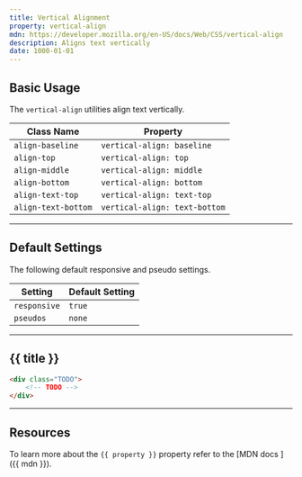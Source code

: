 ```yaml
---
title: Vertical Alignment
property: vertical-align
mdn: https://developer.mozilla.org/en-US/docs/Web/CSS/vertical-align
description: Aligns text vertically
date: 1000-01-01
---
```


## Basic Usage

The `vertical-align` utilities align text vertically.

| Class Name          | Property                      |
| ------------------- | ----------------------------- |
| `align-baseline`    | `vertical-align: baseline`    |
| `align-top`         | `vertical-align: top`         |
| `align-middle`      | `vertical-align: middle`      |
| `align-bottom`      | `vertical-align: bottom`      |
| `align-text-top`    | `vertical-align: text-top`    |
| `align-text-bottom` | `vertical-align: text-bottom` |

---

## Default Settings

The following default responsive and pseudo settings.

| Setting      | Default Setting |
| ------------ | --------------- |
| `responsive` | `true`          |
| `pseudos`    | `none`          |

---

## {{ title }}

<div class="bg-silver-200 p-20 h-256 radius-md flex flex-wrap align-content-center">
  <!-- ... -->
</div>

```html
<div class="TODO">
	<!-- TODO -->
</div>
```

---

## Resources

To learn more about the `{{ property }}` property refer to the [MDN docs <i class="far fa-external-link ml-6"></i>]({{ mdn }}).
